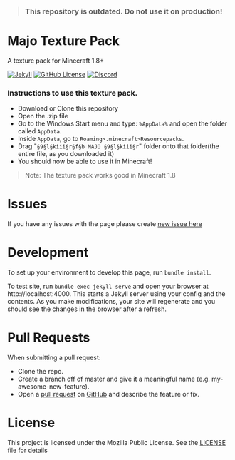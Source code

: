 > ### This repository is outdated. Do not use it on production!
# Majo Texture Pack
A texture pack for Minecraft 1.8+

[![Jekyll](https://github.com/igorkowalczyk/txt/workflows/Jekyll/badge.svg)](https://igorkowalczyk.github.io/txt)
[![GitHub License](https://img.shields.io/github/license/igorkowalczyk/txt?color=%2334D058&logo=github&logoColor=959DA5&labelColor=24292E)](https://igorkowalczyk.github.io/txt)
[![Discord](https://img.shields.io/discord/666599184844980224?color=%2334D058&logo=discord&logoColor=7289da&labelColor=24292E)](https://igorkowalczyk.github.io/majobot/server)

### Instructions to use this texture pack.

 - Download or Clone this repository
 - Open the .zip file
 - Go to the Windows Start menu and type: `%AppData%` and open the folder called `AppData`.
 - Inside `AppData`, go to `Roaming>.minecraft>Resourcepacks`.
 - Drag "`§9§l§kiii§r§f§b MAJO §9§l§kiii§r`" folder onto that folder(the entire file, as you downloaded it)
 - You should now be able to use it in Minecraft!
 
> Note: The texture pack works good in Minecraft 1.8

# Issues
If you have any issues with the page please create [new issue here](https://github.com/igorkowalczyk/txt/issues)

# Development
To set up your environment to develop this page, run `bundle install`.

To test site, run `bundle exec jekyll serve` and open your browser at http://localhost:4000. This starts a Jekyll server using your config and the contents. As you make modifications, your site will regenerate and you should see the changes in the browser after a refresh.

# Pull Requests
When submitting a pull request:

- Clone the repo.
- Create a branch off of master and give it a meaningful name (e.g. my-awesome-new-feature).
- Open a [pull request](https://github.com/igorkowalczyk/txt/pulls) on [GitHub](https://github.com) and describe the feature or fix.

# License
This project is licensed under the Mozilla Public License. See the [LICENSE](https://github.com/igorkowalczyk/txt/blob/master/license.md) file for details
